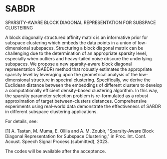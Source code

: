 # SABDR
SPARSITY-AWARE BLOCK DIAGONAL REPRESENTATION FOR SUBSPACE CLUSTERING

A block diagonally structured affinity matrix is an informative prior for subspace clustering which embeds the data points in a union of low-dimensional 
subspaces. Structuring a block diagonal matrix can be challenging due to the determination of an appropriate sparsity level, especially when outliers and 
heavy-tailed noise obscure the underlying subspaces. We propose a new sparsity-aware block diagonal representation (SABDR) method that robustly estimates
the appropriate sparsity level by leveraging upon the geometrical analysis of the low-dimensional structure in spectral clustering. Specifically, we derive
the Euclidean distance between the embeddings of different clusters to develop a computationally efficient density-based clustering algorithm. In this way,
the sparsity parameter selection problem is re-formulated as a robust approximation of target between-clusters distances. Comprehensive experiments using 
real-world data demonstrate the effectiveness of SABDR in different subspace clustering applications.

For details, see:

[1] A. Tastan, M. Muma, E. Ollila and A. M. Zoubir, "Sparsity-Aware Block Diagonal Representation for Subspace Clustering," in Proc. Int. Conf. Acoust. 
Speech Signal Process.(submitted), 2023.

The codes will be available after the acceptence.
